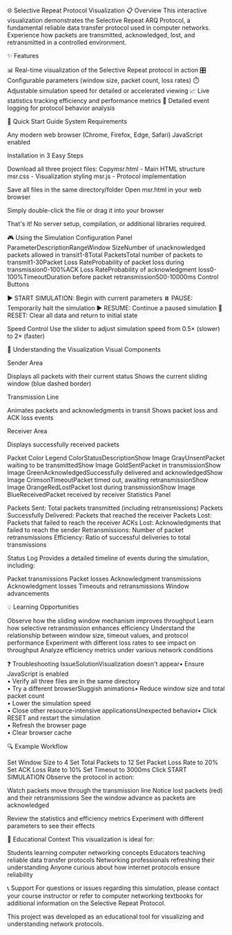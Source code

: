 🌐 Selective Repeat Protocol Visualization
📋 Overview
This interactive visualization demonstrates the Selective Repeat ARQ Protocol, a fundamental reliable data transfer protocol used in computer networks. Experience how packets are transmitted, acknowledged, lost, and retransmitted in a controlled environment.

✨ Features

📊 Real-time visualization of the Selective Repeat protocol in action
🎛️ Configurable parameters (window size, packet count, loss rates)
⏱️ Adjustable simulation speed for detailed or accelerated viewing
📈 Live statistics tracking efficiency and performance metrics
📝 Detailed event logging for protocol behavior analysis


🚀 Quick Start Guide
System Requirements

Any modern web browser (Chrome, Firefox, Edge, Safari)
JavaScript enabled

Installation in 3 Easy Steps

Download all three project files:
Copymsr.html   - Main HTML structure
msr.css    - Visualization styling
msr.js     - Protocol implementation

Save all files in the same directory/folder
Open msr.html in your web browser

Simply double-click the file or drag it into your browser



That's it! No server setup, compilation, or additional libraries required.

🎮 Using the Simulation
Configuration Panel
ParameterDescriptionRangeWindow SizeNumber of unacknowledged packets allowed in transit1-8Total PacketsTotal number of packets to transmit1-30Packet Loss RateProbability of packet loss during transmission0-100%ACK Loss RateProbability of acknowledgment loss0-100%TimeoutDuration before packet retransmission500-10000ms
Control Buttons

▶️ START SIMULATION: Begin with current parameters
⏸️ PAUSE: Temporarily halt the simulation
▶️ RESUME: Continue a paused simulation
🔄 RESET: Clear all data and return to initial state

Speed Control
Use the slider to adjust simulation speed from 0.5× (slower) to 2× (faster)

🎯 Understanding the Visualization
Visual Components


Sender Area

Displays all packets with their current status
Shows the current sliding window (blue dashed border)


Transmission Line

Animates packets and acknowledgments in transit
Shows packet loss and ACK loss events


Receiver Area

Displays successfully received packets



Packet Color Legend
ColorStatusDescriptionShow Image GrayUnsentPacket waiting to be transmittedShow Image GoldSentPacket in transmissionShow Image GreenAcknowledgedSuccessfully delivered and acknowledgedShow Image CrimsonTimeoutPacket timed out, awaiting retransmissionShow Image OrangeRedLostPacket lost during transmissionShow Image BlueReceivedPacket received by receiver
Statistics Panel

Packets Sent: Total packets transmitted (including retransmissions)
Packets Successfully Delivered: Packets that reached the receiver
Packets Lost: Packets that failed to reach the receiver
ACKs Lost: Acknowledgments that failed to reach the sender
Retransmissions: Number of packet retransmissions
Efficiency: Ratio of successful deliveries to total transmissions

Status Log
Provides a detailed timeline of events during the simulation, including:

Packet transmissions
Packet losses
Acknowledgment transmissions
Acknowledgment losses
Timeouts and retransmissions
Window advancements


💡 Learning Opportunities

Observe how the sliding window mechanism improves throughput
Learn how selective retransmission enhances efficiency
Understand the relationship between window size, timeout values, and protocol performance
Experiment with different loss rates to see impact on throughput
Analyze efficiency metrics under various network conditions


❓ Troubleshooting
IssueSolutionVisualization doesn't appear• Ensure JavaScript is enabled<br>• Verify all three files are in the same directory<br>• Try a different browserSluggish animations• Reduce window size and total packet count<br>• Lower the simulation speed<br>• Close other resource-intensive applicationsUnexpected behavior• Click RESET and restart the simulation<br>• Refresh the browser page<br>• Clear browser cache

🔍 Example Workflow

Set Window Size to 4
Set Total Packets to 12
Set Packet Loss Rate to 20%
Set ACK Loss Rate to 10%
Set Timeout to 3000ms
Click START SIMULATION
Observe the protocol in action:

Watch packets move through the transmission line
Notice lost packets (red) and their retransmissions
See the window advance as packets are acknowledged


Review the statistics and efficiency metrics
Experiment with different parameters to see their effects


📝 Educational Context
This visualization is ideal for:

Students learning computer networking concepts
Educators teaching reliable data transfer protocols
Networking professionals refreshing their understanding
Anyone curious about how internet protocols ensure reliability


📞 Support
For questions or issues regarding this simulation, please contact your course instructor or refer to computer networking textbooks for additional information on the Selective Repeat Protocol.

This project was developed as an educational tool for visualizing and understanding network protocols.
